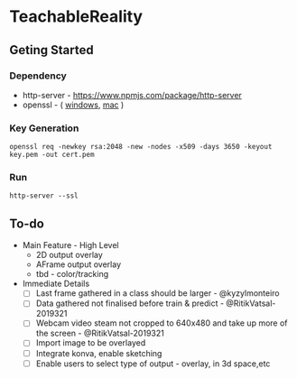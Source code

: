 # TeachableReality


## Geting Started

### Dependency
- http-server - https://www.npmjs.com/package/http-server
- openssl - ( [windows](https://slproweb.com/products/Win32OpenSSL.html), [mac](https://stackoverflow.com/questions/35129977/how-to-install-latest-version-of-openssl-mac-os-x-el-capitan) )

### Key Generation
```
openssl req -newkey rsa:2048 -new -nodes -x509 -days 3650 -keyout key.pem -out cert.pem
```

### Run
```
http-server --ssl
```

## To-do
- Main Feature - High Level
  - 2D output overlay
  - AFrame output overlay
  - tbd - color/tracking
- Immediate Details
  - [ ] Last frame gathered in a class should be larger - @kyzylmonteiro
  - [ ] Data gathered not finalised before train & predict - @RitikVatsal-2019321 
  - [ ] Webcam video steam not cropped to 640x480 and take up more of the screen - @RitikVatsal-2019321 
  - [ ] Import image to be overlayed
  - [ ] Integrate konva, enable sketching
  - [ ] Enable users to select type of output - overlay, in 3d space,etc
